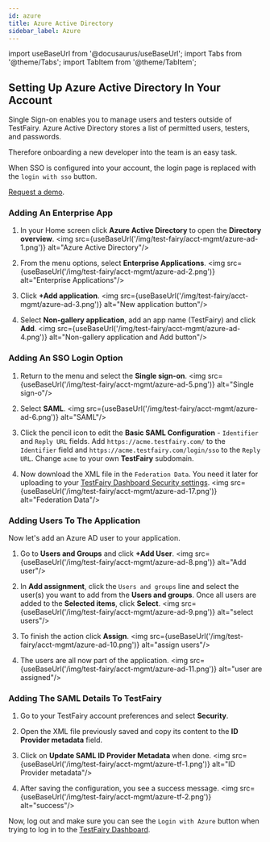 ```yaml
---
id: azure
title: Azure Active Directory
sidebar_label: Azure 
---
```


import useBaseUrl from '@docusaurus/useBaseUrl';
import Tabs from '@theme/Tabs';
import TabItem from '@theme/TabItem';

## Setting Up Azure Active Directory In Your Account

Single Sign-on enables you to manage users and testers outside of TestFairy.
Azure Active Directory stores a list of permitted users, testers, and passwords.

Therefore onboarding a new developer into the team is an easy task.

When SSO is configured into your account, the login page is replaced with the `login with sso` button.

[Request a demo](https://testfairy.com/products/solutions/enterprise#request-a-demo).

### Adding An Enterprise App

1. In your Home screen click **Azure Active Directory** to open the **Directory overview**.
   <img src={useBaseUrl('/img/test-fairy/acct-mgmt/azure-ad-1.png')} alt="Azure Active Directory"/>

1. From the menu options, select **Enterprise Applications**.
   <img src={useBaseUrl('/img/test-fairy/acct-mgmt/azure-ad-2.png')} alt="Enterprise Applications"/>

1. Click **+Add application**.
   <img src={useBaseUrl('/img/test-fairy/acct-mgmt/azure-ad-3.png')} alt="New application button"/>

1. Select **Non-gallery application**, add an app name (TestFairy) and click **Add**.
   <img src={useBaseUrl('/img/test-fairy/acct-mgmt/azure-ad-4.png')} alt="Non-gallery application and Add button"/>

### Adding An SSO Login Option

1. Return to the menu and select the **Single sign-on**.
   <img src={useBaseUrl('/img/test-fairy/acct-mgmt/azure-ad-5.png')} alt="Single sign-o"/>

1. Select **SAML**.
   <img src={useBaseUrl('/img/test-fairy/acct-mgmt/azure-ad-6.png')} alt="SAML"/>

1. Click the pencil icon to edit the **Basic SAML Configuration** - `Identifier` and `Reply URL` fields. Add `https://acme.testfairy.com/` to the `Identifier` field and `https://acme.testfairy.com/login/sso` to the `Reply URL`.
   Change `acme` to your own **TestFairy** subdomain.

1. Now download the XML file in the `Federation Data`. You need it later for uploading to your [TestFairy Dashboard Security settings](https://app.testfairy.com/settings/security/).
   <img src={useBaseUrl('/img/test-fairy/acct-mgmt/azure-ad-17.png')} alt="Federation Data"/>

### Adding Users To The Application

Now let's add an Azure AD user to your application.

1. Go to **Users and Groups** and click **+Add User**.
   <img src={useBaseUrl('/img/test-fairy/acct-mgmt/azure-ad-8.png')} alt="Add user"/>

1. In **Add assignment**, click the `Users and groups` line and select the user(s) you want to add from the **Users and groups**.
   Once all users are added to the **Selected items**, click **Select**.
   <img src={useBaseUrl('/img/test-fairy/acct-mgmt/azure-ad-9.png')} alt="select users"/>

1. To finish the action click **Assign**.
   <img src={useBaseUrl('/img/test-fairy/acct-mgmt/azure-ad-10.png')} alt="assign users"/>

1. The users are all now part of the application.
   <img src={useBaseUrl('/img/test-fairy/acct-mgmt/azure-ad-11.png')} alt="user are assigned"/>

### Adding The SAML Details To TestFairy

1. Go to your TestFairy account preferences and select **Security**.
1. Open the XML file previously saved and copy its content to the **ID Provider metadata** field.
1. Click on **Update SAML ID Provider Metadata** when done.
   <img src={useBaseUrl('/img/test-fairy/acct-mgmt/azure-tf-1.png')} alt="ID Provider metadata"/>

1. After saving the configuration, you see a success message.
   <img src={useBaseUrl('/img/test-fairy/acct-mgmt/azure-tf-2.png')} alt="success"/>

Now, log out and make sure you can see the `Login with Azure` button when trying to log in to the [TestFairy Dashboard](https://app.testfairy.com).

